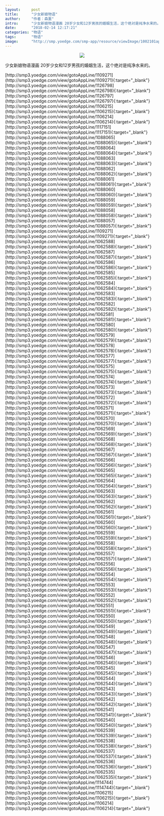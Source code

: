 ```yaml
---
layout:     post
title:      "少女新娘物语"
author:     "作者：森薰"
intro:      "少女新娘物语漫画 20岁少女和12岁男孩的婚姻生活，这个绝对是纯净水来的。"
date:       "2018-02-14 12:17:21"
categories: "物语"
tags:       "物语"
image:      "http://smp.yoedge.com/smp-app/resource/viewImage/1002101appline.png"
---
```

<div style="text-align: center">
<p><img src="http://smp.yoedge.com/smp-app/resource/viewImage/1002101appline.png"/></p>
</div>
<p class="post-meta">
<span>少女新娘物语漫画 20岁少女和12岁男孩的婚姻生活，这个绝对是纯净水来的。</span>
</p>
[http://smp3.yoedge.com/view/gotoAppLine/1109271](http://smp3.yoedge.com/view/gotoAppLine/1109271){:target="_blank"}
[http://smp3.yoedge.com/view/gotoAppLine/1126798](http://smp3.yoedge.com/view/gotoAppLine/1126798){:target="_blank"}
[http://smp3.yoedge.com/view/gotoAppLine/1126797](http://smp3.yoedge.com/view/gotoAppLine/1126797){:target="_blank"}
[http://smp3.yoedge.com/view/gotoAppLine/1106215](http://smp3.yoedge.com/view/gotoAppLine/1106215){:target="_blank"}
[http://smp3.yoedge.com/view/gotoAppLine/1106214](http://smp3.yoedge.com/view/gotoAppLine/1106214){:target="_blank"}
[http://smp3.yoedge.com/view/gotoAppLine/1117151](http://smp3.yoedge.com/view/gotoAppLine/1117151){:target="_blank"}
[http://smp3.yoedge.com/view/gotoAppLine/1088065](http://smp3.yoedge.com/view/gotoAppLine/1088065){:target="_blank"}
[http://smp3.yoedge.com/view/gotoAppLine/1088064](http://smp3.yoedge.com/view/gotoAppLine/1088064){:target="_blank"}
[http://smp3.yoedge.com/view/gotoAppLine/1088063](http://smp3.yoedge.com/view/gotoAppLine/1088063){:target="_blank"}
[http://smp3.yoedge.com/view/gotoAppLine/1088062](http://smp3.yoedge.com/view/gotoAppLine/1088062){:target="_blank"}
[http://smp3.yoedge.com/view/gotoAppLine/1088061](http://smp3.yoedge.com/view/gotoAppLine/1088061){:target="_blank"}
[http://smp3.yoedge.com/view/gotoAppLine/1088060](http://smp3.yoedge.com/view/gotoAppLine/1088060){:target="_blank"}
[http://smp3.yoedge.com/view/gotoAppLine/1088059](http://smp3.yoedge.com/view/gotoAppLine/1088059){:target="_blank"}
[http://smp3.yoedge.com/view/gotoAppLine/1088058](http://smp3.yoedge.com/view/gotoAppLine/1088058){:target="_blank"}
[http://smp3.yoedge.com/view/gotoAppLine/1088057](http://smp3.yoedge.com/view/gotoAppLine/1088057){:target="_blank"}
[http://smp3.yoedge.com/view/gotoAppLine/1109271](http://smp3.yoedge.com/view/gotoAppLine/1109271){:target="_blank"}
[http://smp3.yoedge.com/view/gotoAppLine/1062588](http://smp3.yoedge.com/view/gotoAppLine/1062588){:target="_blank"}
[http://smp3.yoedge.com/view/gotoAppLine/1062587](http://smp3.yoedge.com/view/gotoAppLine/1062587){:target="_blank"}
[http://smp3.yoedge.com/view/gotoAppLine/1062586](http://smp3.yoedge.com/view/gotoAppLine/1062586){:target="_blank"}
[http://smp3.yoedge.com/view/gotoAppLine/1062585](http://smp3.yoedge.com/view/gotoAppLine/1062585){:target="_blank"}
[http://smp3.yoedge.com/view/gotoAppLine/1062584](http://smp3.yoedge.com/view/gotoAppLine/1062584){:target="_blank"}
[http://smp3.yoedge.com/view/gotoAppLine/1062583](http://smp3.yoedge.com/view/gotoAppLine/1062583){:target="_blank"}
[http://smp3.yoedge.com/view/gotoAppLine/1062582](http://smp3.yoedge.com/view/gotoAppLine/1062582){:target="_blank"}
[http://smp3.yoedge.com/view/gotoAppLine/1062581](http://smp3.yoedge.com/view/gotoAppLine/1062581){:target="_blank"}
[http://smp3.yoedge.com/view/gotoAppLine/1062580](http://smp3.yoedge.com/view/gotoAppLine/1062580){:target="_blank"}
[http://smp3.yoedge.com/view/gotoAppLine/1062579](http://smp3.yoedge.com/view/gotoAppLine/1062579){:target="_blank"}
[http://smp3.yoedge.com/view/gotoAppLine/1062578](http://smp3.yoedge.com/view/gotoAppLine/1062578){:target="_blank"}
[http://smp3.yoedge.com/view/gotoAppLine/1062577](http://smp3.yoedge.com/view/gotoAppLine/1062577){:target="_blank"}
[http://smp3.yoedge.com/view/gotoAppLine/1062575](http://smp3.yoedge.com/view/gotoAppLine/1062575){:target="_blank"}
[http://smp3.yoedge.com/view/gotoAppLine/1062574](http://smp3.yoedge.com/view/gotoAppLine/1062574){:target="_blank"}
[http://smp3.yoedge.com/view/gotoAppLine/1062573](http://smp3.yoedge.com/view/gotoAppLine/1062573){:target="_blank"}
[http://smp3.yoedge.com/view/gotoAppLine/1062572](http://smp3.yoedge.com/view/gotoAppLine/1062572){:target="_blank"}
[http://smp3.yoedge.com/view/gotoAppLine/1062571](http://smp3.yoedge.com/view/gotoAppLine/1062571){:target="_blank"}
[http://smp3.yoedge.com/view/gotoAppLine/1062570](http://smp3.yoedge.com/view/gotoAppLine/1062570){:target="_blank"}
[http://smp3.yoedge.com/view/gotoAppLine/1062569](http://smp3.yoedge.com/view/gotoAppLine/1062569){:target="_blank"}
[http://smp3.yoedge.com/view/gotoAppLine/1062568](http://smp3.yoedge.com/view/gotoAppLine/1062568){:target="_blank"}
[http://smp3.yoedge.com/view/gotoAppLine/1062567](http://smp3.yoedge.com/view/gotoAppLine/1062567){:target="_blank"}
[http://smp3.yoedge.com/view/gotoAppLine/1062566](http://smp3.yoedge.com/view/gotoAppLine/1062566){:target="_blank"}
[http://smp3.yoedge.com/view/gotoAppLine/1062565](http://smp3.yoedge.com/view/gotoAppLine/1062565){:target="_blank"}
[http://smp3.yoedge.com/view/gotoAppLine/1062564](http://smp3.yoedge.com/view/gotoAppLine/1062564){:target="_blank"}
[http://smp3.yoedge.com/view/gotoAppLine/1062563](http://smp3.yoedge.com/view/gotoAppLine/1062563){:target="_blank"}
[http://smp3.yoedge.com/view/gotoAppLine/1062562](http://smp3.yoedge.com/view/gotoAppLine/1062562){:target="_blank"}
[http://smp3.yoedge.com/view/gotoAppLine/1062561](http://smp3.yoedge.com/view/gotoAppLine/1062561){:target="_blank"}
[http://smp3.yoedge.com/view/gotoAppLine/1062560](http://smp3.yoedge.com/view/gotoAppLine/1062560){:target="_blank"}
[http://smp3.yoedge.com/view/gotoAppLine/1062559](http://smp3.yoedge.com/view/gotoAppLine/1062559){:target="_blank"}
[http://smp3.yoedge.com/view/gotoAppLine/1062558](http://smp3.yoedge.com/view/gotoAppLine/1062558){:target="_blank"}
[http://smp3.yoedge.com/view/gotoAppLine/1062557](http://smp3.yoedge.com/view/gotoAppLine/1062557){:target="_blank"}
[http://smp3.yoedge.com/view/gotoAppLine/1062556](http://smp3.yoedge.com/view/gotoAppLine/1062556){:target="_blank"}
[http://smp3.yoedge.com/view/gotoAppLine/1062554](http://smp3.yoedge.com/view/gotoAppLine/1062554){:target="_blank"}
[http://smp3.yoedge.com/view/gotoAppLine/1062553](http://smp3.yoedge.com/view/gotoAppLine/1062553){:target="_blank"}
[http://smp3.yoedge.com/view/gotoAppLine/1062552](http://smp3.yoedge.com/view/gotoAppLine/1062552){:target="_blank"}
[http://smp3.yoedge.com/view/gotoAppLine/1062551](http://smp3.yoedge.com/view/gotoAppLine/1062551){:target="_blank"}
[http://smp3.yoedge.com/view/gotoAppLine/1062550](http://smp3.yoedge.com/view/gotoAppLine/1062550){:target="_blank"}
[http://smp3.yoedge.com/view/gotoAppLine/1062549](http://smp3.yoedge.com/view/gotoAppLine/1062549){:target="_blank"}
[http://smp3.yoedge.com/view/gotoAppLine/1062548](http://smp3.yoedge.com/view/gotoAppLine/1062548){:target="_blank"}
[http://smp3.yoedge.com/view/gotoAppLine/1062547](http://smp3.yoedge.com/view/gotoAppLine/1062547){:target="_blank"}
[http://smp3.yoedge.com/view/gotoAppLine/1062546](http://smp3.yoedge.com/view/gotoAppLine/1062546){:target="_blank"}
[http://smp3.yoedge.com/view/gotoAppLine/1062545](http://smp3.yoedge.com/view/gotoAppLine/1062545){:target="_blank"}
[http://smp3.yoedge.com/view/gotoAppLine/1062544](http://smp3.yoedge.com/view/gotoAppLine/1062544){:target="_blank"}
[http://smp3.yoedge.com/view/gotoAppLine/1062543](http://smp3.yoedge.com/view/gotoAppLine/1062543){:target="_blank"}
[http://smp3.yoedge.com/view/gotoAppLine/1062542](http://smp3.yoedge.com/view/gotoAppLine/1062542){:target="_blank"}
[http://smp3.yoedge.com/view/gotoAppLine/1062541](http://smp3.yoedge.com/view/gotoAppLine/1062541){:target="_blank"}
[http://smp3.yoedge.com/view/gotoAppLine/1062540](http://smp3.yoedge.com/view/gotoAppLine/1062540){:target="_blank"}
[http://smp3.yoedge.com/view/gotoAppLine/1062539](http://smp3.yoedge.com/view/gotoAppLine/1062539){:target="_blank"}
[http://smp3.yoedge.com/view/gotoAppLine/1062538](http://smp3.yoedge.com/view/gotoAppLine/1062538){:target="_blank"}
[http://smp3.yoedge.com/view/gotoAppLine/1062537](http://smp3.yoedge.com/view/gotoAppLine/1062537){:target="_blank"}
[http://smp3.yoedge.com/view/gotoAppLine/1062536](http://smp3.yoedge.com/view/gotoAppLine/1062536){:target="_blank"}
[http://smp3.yoedge.com/view/gotoAppLine/1062535](http://smp3.yoedge.com/view/gotoAppLine/1062535){:target="_blank"}
[http://smp3.yoedge.com/view/gotoAppLine/1114744](http://smp3.yoedge.com/view/gotoAppLine/1114744){:target="_blank"}
[http://smp3.yoedge.com/view/gotoAppLine/1106215](http://smp3.yoedge.com/view/gotoAppLine/1106215){:target="_blank"}
[http://smp3.yoedge.com/view/gotoAppLine/1106214](http://smp3.yoedge.com/view/gotoAppLine/1106214){:target="_blank"}


